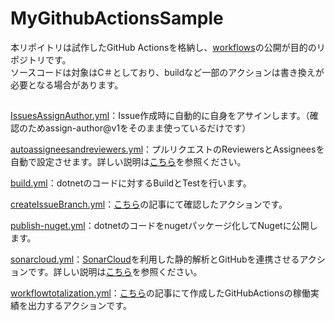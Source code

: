 # MyGithubActionsSample

本リポイトリは試作したGitHub Actionsを格納し、[workflows](https://github.com/yus-sasaki/MyGithubActionsSample/tree/main/.github/workflows)の公開が目的のリポジトリです。  
ソースコードは対象はC＃としており、buildなど一部のアクションは書き換えが必要となる場合があります。

## 

[IssuesAssignAuthor.yml](https://github.com/yus-sasaki/MyGithubActionsSample/blob/main/.github/workflows/IssuesAssignAuthor.yml)：Issue作成時に自動的に自身をアサインします。（確認のためassign-author@v1をそのまま使っているだけです）

[autoassigneesandreviewers.yml](https://github.com/yus-sasaki/MyGithubActionsSample/blob/main/.github/workflows/autoassigneesandreviewers.yml)：プルリクエストのReviewersとAssigneesを自動で設定させます。詳しい説明は[こちら](https://qiita.com/yusuke-sasaki/items/94a8f64e837966266bfb)を参照ください。

[build.yml](https://github.com/yus-sasaki/MyGithubActionsSample/blob/main/.github/workflows/build.yml)：dotnetのコードに対するBuildとTestを行います。


[createIssueBranch.yml](https://github.com/yus-sasaki/MyGithubActionsSample/blob/main/.github/workflows/createIssueBranch.yml)：[こちら](https://qiita.com/yusuke-sasaki/items/d2947a95aefdfd5d0264)の記事にて確認したアクションです。


[publish-nuget.yml](https://github.com/yus-sasaki/MyGithubActionsSample/blob/main/.github/workflows/publish-nuget.yml)：dotnetのコードをnugetパッケージ化してNugetに公開します。

[sonarcloud.yml](https://github.com/yus-sasaki/MyGithubActionsSample/blob/main/.github/workflows/sonarcloud.yml)：[SonarCloud](https://www.sonarsource.com/products/sonarcloud/)を利用した静的解析とGitHubを連携させるアクションです。詳しい説明は[こちら](https://qiita.com/yusuke-sasaki/items/4016eb74fde053d60559)を参照ください。

[workflowtotalization.yml](https://github.com/yus-sasaki/MyGithubActionsSample/blob/main/.github/workflows/workflowtotalization.yml)：[こちら](https://qiita.com/yusuke-sasaki/items/60cc128233a1b602c9e8)の記事にて作成したGitHubActionsの稼働実績を出力するアクションです。

